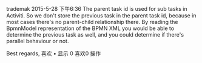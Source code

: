 trademak
2015-5-28 下午6:36
The parent task id is used for sub tasks in Activiti. So we don't store the previous task in the parent task id, because in most cases there's no parent-child relationship there. By reading the BpmnModel representation of the BPMN XML you would be able to determine the previous task as well, and you could determine if there's parallel behaviour or not.

Best regards,
喜欢 • 显示 0 喜欢0  操作 

